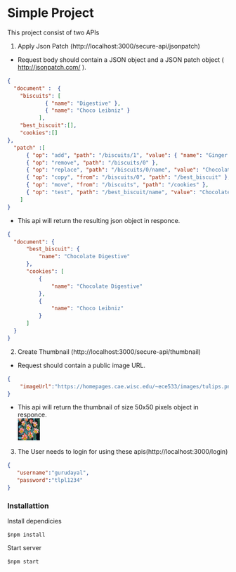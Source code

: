 # Simple Project

This project consist of two APIs

1. Apply Json Patch (http://localhost:3000/secure-api/jsonpatch)
  - Request body should contain a JSON object and a JSON patch object
  ( http://jsonpatch.com/ ).
  ```json
  {
	"document" :  {
      "biscuits": [
              { "name": "Digestive" },
              { "name": "Choco Leibniz" }
            ],
      "best_biscuit":[],
      "cookies":[]
  },
    "patch" :[
        { "op": "add", "path": "/biscuits/1", "value": { "name": "Ginger Nut" } },
        { "op": "remove", "path": "/biscuits/0" },
        { "op": "replace", "path": "/biscuits/0/name", "value": "Chocolate Digestive" },
        { "op": "copy", "from": "/biscuits/0", "path": "/best_biscuit" },
        { "op": "move", "from": "/biscuits", "path": "/cookies" },
        { "op": "test", "path": "/best_biscuit/name", "value": "Chocolate Digestive" }
      ]
  }
  ```
  - This api will return the resulting json object in responce.
  ```json
  {
    "document": {
        "best_biscuit": {
            "name": "Chocolate Digestive"
        },
        "cookies": [
            {
                "name": "Chocolate Digestive"
            },
            {
                "name": "Choco Leibniz"
            }
        ]
    }
}
```

2. Create Thumbnail (http://localhost:3000/secure-api/thumbnail)
  - Request should contain a public image URL.
  ```json
  {
	  "imageUrl":"https://homepages.cae.wisc.edu/~ece533/images/tulips.png"
  }
  ```
  - This api will return the thumbnail of size 50x50 pixels object in responce.  
  ![alt text](https://github.com/gurudayal37/task/blob/master/controllers/images/photo1.jpg)
  
 3. The User needs to login for using these apis(http://localhost:3000/login)
   ```json
   {
      "username":"gurudayal",
      "password":"tlpl1234"
   }
   ```
### Installattion

Install dependicies

```
$npm install
```

Start server

```
$npm start
```

